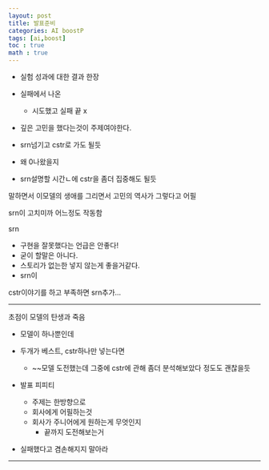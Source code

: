 ```yaml
---
layout: post
title: 발표준비
categories: AI boostP
tags: [ai,boost]
toc : true
math : true
---
```


- 실험 성과에 대한 결과 한장


- 실패에서 나온 
  - 시도했고 실패 끝 x
- 깊은 고민을 했다는것이 주제여야한다.

- srn넘기고 cstr로 가도 될듯

- 왜 0나왔을지
- srn설명할 시간ㄴ에 cstr을 좀더 집중해도 될듯


말하면서 이모델의 생애를 그리면서 고민의 역사가 그렇다고 어필


srn이 고치미까 어느정도 작동함

srn
  - 구현을 잘못했다는 언급은 안좋다!
  - 굳이 할말은 아니다.
  - 스토리가 없는한 넣지 않는게 좋을거같다.
  - srn이 

cstr이야기를 하고 부족하면 srn추가...


---
초점이 모델의 탄생과 죽음
- 모델이 하나뿐인데
- 두개가 베스트, cstr하나만 넣는다면
  - ~~모델 도전했는데 그중에 cstr에 관해 좀더 분석해보았다 정도도 괜찮을듯


- 발표 피피티
  - 주제는 한방향으로 
  - 회사에게 어필하는것
  - 회사가 주니어에게 원하는게 무엇인지
    - 끝까지 도전해보는거

- 실패했다고 겸손해지지 말아라

-----
  



